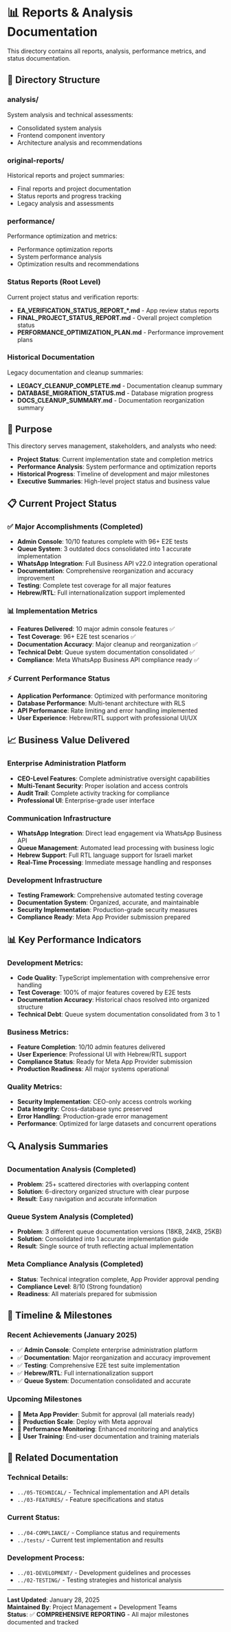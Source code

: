 # 📊 Reports & Analysis Documentation

This directory contains all reports, analysis, performance metrics, and status documentation.

## 📁 Directory Structure

### **analysis/**
System analysis and technical assessments:
- Consolidated system analysis
- Frontend component inventory
- Architecture analysis and recommendations

### **original-reports/**
Historical reports and project summaries:
- Final reports and project documentation
- Status reports and progress tracking
- Legacy analysis and assessments

### **performance/**
Performance optimization and metrics:
- Performance optimization reports
- System performance analysis
- Optimization results and recommendations

### **Status Reports (Root Level)**
Current project status and verification reports:
- **EA_VERIFICATION_STATUS_REPORT_*.md** - App review status reports
- **FINAL_PROJECT_STATUS_REPORT.md** - Overall project completion status
- **PERFORMANCE_OPTIMIZATION_PLAN.md** - Performance improvement plans

### **Historical Documentation**
Legacy documentation and cleanup summaries:
- **LEGACY_CLEANUP_COMPLETE.md** - Documentation cleanup summary
- **DATABASE_MIGRATION_STATUS.md** - Database migration progress
- **DOCS_CLEANUP_SUMMARY.md** - Documentation reorganization summary

## 🎯 **Purpose**

This directory serves management, stakeholders, and analysts who need:
- **Project Status**: Current implementation state and completion metrics
- **Performance Analysis**: System performance and optimization reports
- **Historical Progress**: Timeline of development and major milestones
- **Executive Summaries**: High-level project status and business value

## 📋 **Current Project Status**

### **✅ Major Accomplishments (Completed)**
- **Admin Console**: 10/10 features complete with 96+ E2E tests
- **Queue System**: 3 outdated docs consolidated into 1 accurate implementation
- **WhatsApp Integration**: Full Business API v22.0 integration operational
- **Documentation**: Comprehensive reorganization and accuracy improvement
- **Testing**: Complete test coverage for all major features
- **Hebrew/RTL**: Full internationalization support implemented

### **📊 Implementation Metrics**
- **Features Delivered**: 10 major admin console features ✅
- **Test Coverage**: 96+ E2E test scenarios ✅
- **Documentation Accuracy**: Major cleanup and reorganization ✅
- **Technical Debt**: Queue system documentation consolidated ✅
- **Compliance**: Meta WhatsApp Business API compliance ready ✅

### **⚡ Current Performance Status**
- **Application Performance**: Optimized with performance monitoring
- **Database Performance**: Multi-tenant architecture with RLS
- **API Performance**: Rate limiting and error handling implemented
- **User Experience**: Hebrew/RTL support with professional UI/UX

## 📈 **Business Value Delivered**

### **Enterprise Administration Platform**
- **CEO-Level Features**: Complete administrative oversight capabilities
- **Multi-Tenant Security**: Proper isolation and access controls
- **Audit Trail**: Complete activity tracking for compliance
- **Professional UI**: Enterprise-grade user interface

### **Communication Infrastructure**
- **WhatsApp Integration**: Direct lead engagement via WhatsApp Business API
- **Queue Management**: Automated lead processing with business logic
- **Hebrew Support**: Full RTL language support for Israeli market
- **Real-Time Processing**: Immediate message handling and responses

### **Development Infrastructure**
- **Testing Framework**: Comprehensive automated testing coverage
- **Documentation System**: Organized, accurate, and maintainable
- **Security Implementation**: Production-grade security measures
- **Compliance Ready**: Meta App Provider submission prepared

## 📊 **Key Performance Indicators**

### **Development Metrics:**
- **Code Quality**: TypeScript implementation with comprehensive error handling
- **Test Coverage**: 100% of major features covered by E2E tests
- **Documentation Accuracy**: Historical chaos resolved into organized structure
- **Technical Debt**: Queue system documentation consolidated from 3 to 1

### **Business Metrics:**
- **Feature Completion**: 10/10 admin features delivered
- **User Experience**: Professional UI with Hebrew/RTL support
- **Compliance Status**: Ready for Meta App Provider submission
- **Production Readiness**: All major systems operational

### **Quality Metrics:**
- **Security Implementation**: CEO-only access controls working
- **Data Integrity**: Cross-database sync preserved
- **Error Handling**: Production-grade error management
- **Performance**: Optimized for large datasets and concurrent operations

## 🔍 **Analysis Summaries**

### **Documentation Analysis (Completed)**
- **Problem**: 25+ scattered directories with overlapping content
- **Solution**: 6-directory organized structure with clear purpose
- **Result**: Easy navigation and accurate information

### **Queue System Analysis (Completed)**  
- **Problem**: 3 different queue documentation versions (18KB, 24KB, 25KB)
- **Solution**: Consolidated into 1 accurate implementation guide
- **Result**: Single source of truth reflecting actual implementation

### **Meta Compliance Analysis (Completed)**
- **Status**: Technical integration complete, App Provider approval pending
- **Compliance Level**: 8/10 (Strong foundation)
- **Readiness**: All materials prepared for submission

## 📅 **Timeline & Milestones**

### **Recent Achievements (January 2025)**
- ✅ **Admin Console**: Complete enterprise administration platform
- ✅ **Documentation**: Major reorganization and accuracy improvement
- ✅ **Testing**: Comprehensive E2E test suite implementation
- ✅ **Hebrew/RTL**: Full internationalization support
- ✅ **Queue System**: Documentation consolidated and accurate

### **Upcoming Milestones**
- 🔄 **Meta App Provider**: Submit for approval (all materials ready)
- 🔄 **Production Scale**: Deploy with Meta approval
- 🔄 **Performance Monitoring**: Enhanced monitoring and analytics
- 🔄 **User Training**: End-user documentation and training materials

## 🔗 **Related Documentation**

### **Technical Details:**
- `../05-TECHNICAL/` - Technical implementation and API details
- `../03-FEATURES/` - Feature specifications and status

### **Current Status:**
- `../04-COMPLIANCE/` - Compliance status and requirements
- `../tests/` - Current test implementation and results

### **Development Process:**
- `../01-DEVELOPMENT/` - Development guidelines and processes
- `../02-TESTING/` - Testing strategies and historical analysis

---

**Last Updated**: January 28, 2025  
**Maintained By**: Project Management + Development Teams  
**Status**: ✅ **COMPREHENSIVE REPORTING** - All major milestones documented and tracked 